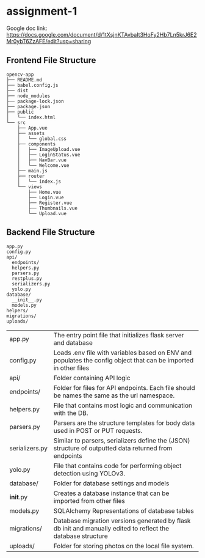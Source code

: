 # assignment-1

Google doc link:
https://docs.google.com/document/d/1tXsjnKTAvbaIt3HoFy2Hb7Ln5krJ6E2Mr0ybT6ZzAFE/edit?usp=sharing





## Frontend File Structure

```
opencv-app
├── README.md
├── babel.config.js
├── dist
├── node_modules
├── package-lock.json
├── package.json
├── public
│   └── index.html
└── src
    ├── App.vue
    ├── assets
    │   └── global.css
    ├── components
    │   ├── ImageUpload.vue
    │   ├── LoginStatus.vue
    │   ├── NavBar.vue
    │   └── Welcome.vue
    ├── main.js
    ├── router
    │   └── index.js
    └── views
        ├── Home.vue
        ├── Login.vue
        ├── Register.vue
        ├── Thumbnails.vue
        └── Upload.vue
```





## Backend File Structure

```
app.py
config.py
api/
  endpoints/
  helpers.py
  parsers.py
  restplus.py
  serializers.py
  yolo.py
database/
  __init__.py
  models.py
helpers/
migrations/
uploads/
```

|                |                                                              |
| -------------- | ------------------------------------------------------------ |
| app.py         | The entry point file that initializes flask server and database |
| config.py      | Loads .env file with variables based on ENV and populates the config object that can be imported in other files |
| api/           | Folder containing API logic                                  |
| endpoints/     | Folder for files for API endpoints. Each file should be names the same as the url namespace. |
| helpers.py     | File that contains most logic and communication with the DB. |
| parsers.py     | Parsers are the structure templates for body data used in POST or PUT requests. |
| serializers.py | Similar to parsers, serializers define the (JSON) structure of outputted data returned from endpoints |
| yolo.py        | File that contains code for performing object detection using YOLOv3. |
| database/      | Folder for database settings and models                      |
| __init__.py    | Creates a database instance that can be imported from other files |
| models.py      | SQLAlchemy Representations of database tables                |
| migrations/    | Database migration versions generated by flask db init and manually edited to reflect the database structure |
| uploads/       | Folder for storing photos on the local file system.          |